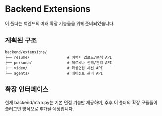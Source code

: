 # Backend Extensions

이 폴더는 백엔드의 미래 확장 기능들을 위해 준비되었습니다.

## 계획된 구조

```
backend/extensions/
├── resume/                 # 이력서 업로드/분석 API
├── persona/                # 페르소나 선택/관리 API
├── video/                  # 화상면접 세션 API
└── agents/                 # 에이전트 관리 API
```

## 확장 인터페이스

현재 backend/main.py는 기본 면접 기능만 제공하며, 추후 이 폴더의 확장 모듈들이 플러그인 방식으로 추가될 예정입니다.